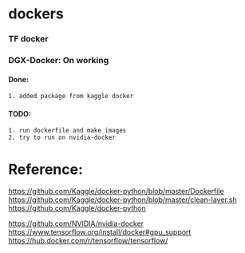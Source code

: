 # dockers

### TF docker


### DGX-Docker: On working

#### Done:
    1. added package from kaggle docker

#### TODO:
    1. run dockerfile and make images 
    2. try to run on nvidia-docker


# Reference:

https://github.com/Kaggle/docker-python/blob/master/Dockerfile
https://github.com/Kaggle/docker-python/blob/master/clean-layer.sh
https://github.com/Kaggle/docker-python

https://github.com/NVIDIA/nvidia-docker
https://www.tensorflow.org/install/docker#gpu_support
https://hub.docker.com/r/tensorflow/tensorflow/
